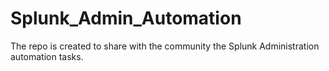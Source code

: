 # Splunk_Admin_Automation
The repo is created to share with the community the Splunk Administration automation tasks.
